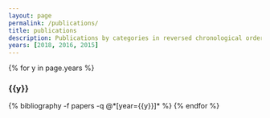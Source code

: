 ```yaml
---
layout: page
permalink: /publications/
title: publications
description: Publications by categories in reversed chronological order
years: [2018, 2016, 2015]
---
```


{% for y in page.years %}
  <h3 class="year">{{y}}</h3>
  {% bibliography -f papers -q @*[year={{y}}]* %}
{% endfor %}
